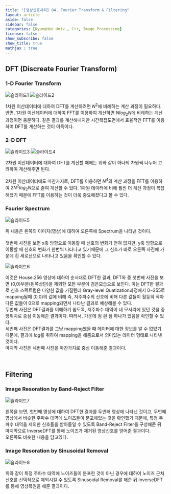 ```yaml
---
title: "[영상신호처리] 04. Fourier Transform & Filtering"
layout: article
aside: false
sidebar: false
categories: [KyungHee Univ., C++, Image Processing]
license: false
show_subscribe: false
show_title: true
mathjax : true
---
```


## DFT (Discreate Fourier Transform)

### 1-D Fourier Transform

![슬라이드1](https://user-images.githubusercontent.com/79047370/112635548-4d12ca80-8e7f-11eb-9b1c-3ba08ff914b6.JPG)
![슬라이드2](https://user-images.githubusercontent.com/79047370/112635552-4edc8e00-8e7f-11eb-89ed-ed8df1376ff8.JPG)

1차원 이산데이터에 대하여 DFT를 계산하려면 $N^2$에 비례하는 계산 과정이 필요하다.<br>
반면, 1차원 이산데이터에 대하여 FFT를 이용하여 계산하면 $Nlog_2 N$에 비례하는 계산 과정이면 충분하다. 같은 결과를 계산해내지만 시간복잡도면에서 효율적인 FFT를 이용하여 DFT를 계산하는 것이 이득이다.

### 2-D DFT

![슬라이드3](https://user-images.githubusercontent.com/79047370/112635560-50a65180-8e7f-11eb-9054-66a7cc237894.JPG)
![슬라이드4](https://user-images.githubusercontent.com/79047370/112635563-513ee800-8e7f-11eb-9d94-45a042316d64.JPG)

2차원 이산데이터에 대하여 DFT를 계산할 때에는 위와 같이 하나의 차원씩 나누어 고려하여 계산해주면 된다.<br><br>
2차원 이산데이터에도 마찬가지로, DFT를 이용하면 $N^4$의 계산 과정을 FFT를 이용하여 $2N^2log_2 N$으로 줄여 계산할 수 있다. 1차원 데이터에 비해 훨씬 더 계산 과정이 복잡해졌기 때문에 FFT를 이용하는 것이 더욱 중요해졌다고 볼 수 있다.

### Fourier Spectrum

![슬라이드5](https://user-images.githubusercontent.com/79047370/112635565-51d77e80-8e7f-11eb-8fe9-3166f30443b6.JPG)

위 내용은 왼쪽의 이미지(영상)에 대하여 오른쪽에 Spectrum을 나타낸 것이다.<br><br>
첫번째 사진을 보면 x축 방향으로 이동할 때 신호의 변화가 전혀 없지만, y축 방향으로 이동할 때 신호의 변화가 한번씩 나타나고 있기때문에 그 신호가 바로 오른쪽 사진에 가운데 흰 세로선으로 나타나고 있음을 확인할 수 있다.

![슬라이드6](https://user-images.githubusercontent.com/79047370/112635568-51d77e80-8e7f-11eb-8590-b013d6d69ffd.JPG)

이것은 House.256 영상에 대하여 순서대로 DFT한 결과, DFT와 중
첫번째 사진을 보면 (0,0)부분(왼쪽상단)을 제외한 모든 부분이 검은모습으로 보인다. 이는 DFT한 결과로 신호 스펙트럼은 다양한 값을 가질텐데 Gray-level Quatization과정에서 0~255로 mapping될때 (0,0)의 값에 비해 즉, 저주파수의 신호에 비해 다른 값들이 월등히 작아 다른 값들이 0으로 mapping되면서 나타난 결과로 예상해볼 수 있다.<br>
두번째 사진은 DFT결과를 이해하기 쉽도록, 저주파수 대역이 네 모서리에 있던 것을 중앙위치로 중심 이동해준 결과이다. 따라서, 가운데 점 흰 점 하나가 있음을 확인할 수 있다.<br>
세번째 사진은 DFT결과를 그냥 mapping했을 때 데이터에 대한 정보를 알 수 없었기 때문에, 결과에 $log$를 취하여 mapping을 해줌으로서 의미있는 데이터 형태로 나타낸 것이다.<br>
마지막 사진은 세번째 사진을 마찬가지로 중심 이동해준 결과이다.

<br>

## Filtering

### Image Resoration by Band-Reject Filter

![슬라이드7](https://user-images.githubusercontent.com/79047370/112635570-52701500-8e7f-11eb-99b2-8a2729f2aca2.JPG)

왼쪽을 보면, 첫번째 영상에 대하여 DFT한 결과를 두번째 영상에 나타낸 것이고, 두번째 영상에서 비슷한 주파수 대역에 노이즈들이 분포해있는 것을 확인했기 때문에, 특정 주파수 대역을 제외한 신호들을 받아들일 수 있도록 Band-Reject Filter를 구성해준 뒤 마지막으로 InverseDFT를 통해 노이즈가 제거된 영상신호를 얻어준 결과이다.<br>
오른쪽도 비슷한 내용을 담고있다.

### Image Resoration by Sinusoidal Removal
![슬라이드8](https://user-images.githubusercontent.com/79047370/112635573-5308ab80-8e7f-11eb-843a-707dce04af31.JPG)

위와 같이 특정 주파수 대역에 노이즈들이 분포한 것이 아닌 경우에 대하여 노이즈 근처 신호를 선택적으로 제외시킬 수 있도록 Sinusoidal Removal를 해준 뒤 InverseDFT를 통해 영상복원을 해준 결과이다.